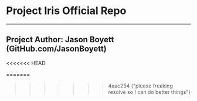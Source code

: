 # Project Iris Official Repo
---
## Project Author: Jason Boyett (GitHub.com/JasonBoyett)
<<<<<<< HEAD

=======
>>>>>>> 4aac254 ("please freaking resolve so I can do better things")
